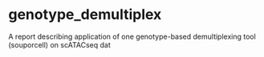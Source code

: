 # genotype_demultiplex
A report describing application of one genotype-based demultiplexing tool (souporcell) on  scATACseq dat

